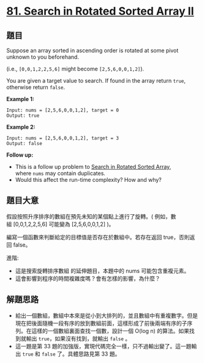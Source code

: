 # [81. Search in Rotated Sorted Array II](https://leetcode.com/problems/search-in-rotated-sorted-array-ii/)


## 題目

Suppose an array sorted in ascending order is rotated at some pivot unknown to you beforehand.

(i.e., `[0,0,1,2,2,5,6]` might become `[2,5,6,0,0,1,2]`).

You are given a target value to search. If found in the array return `true`, otherwise return `false`.

**Example 1:**

    Input: nums = [2,5,6,0,0,1,2], target = 0
    Output: true

**Example 2:**

    Input: nums = [2,5,6,0,0,1,2], target = 3
    Output: false

**Follow up:**

- This is a follow up problem to [Search in Rotated Sorted Array](https://leetcode.com/problems/search-in-rotated-sorted-array/description/), where `nums` may contain duplicates.
- Would this affect the run-time complexity? How and why?


## 題目大意

假設按照升序排序的數組在預先未知的某個點上進行了旋轉。( 例如，數組 [0,0,1,2,2,5,6] 可能變為 [2,5,6,0,0,1,2] )。

編寫一個函數來判斷給定的目標值是否存在於數組中。若存在返回 true，否則返回 false。

進階:

- 這是搜索旋轉排序數組 的延伸題目，本題中的 nums  可能包含重複元素。
- 這會影響到程序的時間複雜度嗎？會有怎樣的影響，為什麼？


## 解題思路


- 給出一個數組，數組中本來是從小到大排列的，並且數組中有重複數字。但是現在把後面隨機一段有序的放到數組前面，這樣形成了前後兩端有序的子序列。在這樣的一個數組裏面查找一個數，設計一個 O(log n) 的算法。如果找到就輸出 `true`，如果沒有找到，就輸出 `false` 。
- 這一題是第 33 題的加強版，實現代碼完全一樣，只不過輸出變了。這一題輸出 `true` 和 `false` 了。具體思路見第 33 題。
